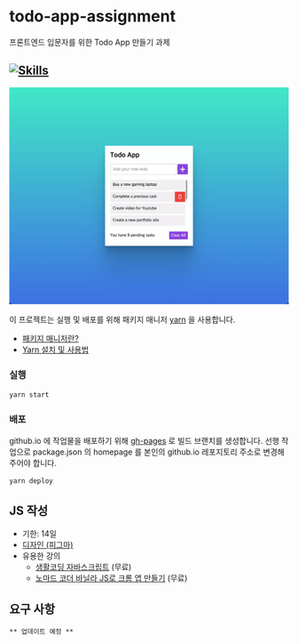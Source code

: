 # todo-app-assignment
프론트엔드 입문자를 위한 Todo App 만들기 과제

[![Skills](https://skillicons.dev/icons?i=js)](https://skillicons.dev)
---

![img](./preview.png)

이 프로젝트는 실행 및 배포를 위해 패키지 매니저 [yarn](https://classic.yarnpkg.com/en/) 을 사용합니다.
* [패키지 매니저란?](https://github.com/ssafy-tech-concert/ssafy-tech-concert/blob/master/Front-end/npm%26yarn.md)
* [Yarn 설치 및 사용법](https://heropy.blog/2017/11/25/yarn/)

### 실행
```bash
yarn start
```
### 배포
github.io 에 작업물을 배포하기 위해 [gh-pages](https://medium.com/hcleedev/web-react-%ED%94%84%EB%A1%9C%EC%A0%9D%ED%8A%B8-github-pages%EB%A1%9C-%EB%B0%B0%ED%8F%AC%ED%95%98%EA%B8%B0-f62e59a2e210) 로 빌드 브랜치를 생성합니다.
선행 작업으로 package.json 의 homepage 를 본인의 github.io 레포지토리 주소로 변경해주어야 합니다.
```bash
yarn deploy
```

## JS 작성
- 기한: 14일
- [디자인 (피그마)](https://www.figma.com/file/AEQcuWYaKrjdaKQxUgY431/Todo-App?type=design&node-id=0%3A1&t=Zkn6QcM0KkwDh5v4-1)
- 유용한 강의
    - [생활코딩 자바스크립트](https://www.youtube.com/watch?v=dPRtcRwKo-Y&list=PLuHgQVnccGMBB348PWRN0fREzYcYgFybf) (무료)
    - [노마드 코더 바닐라 JS로 크롬 앱 만들기](https://nomadcoders.co/javascript-for-beginners) (무료)

## 요구 사항
```
** 업데이트 예정 **
```

